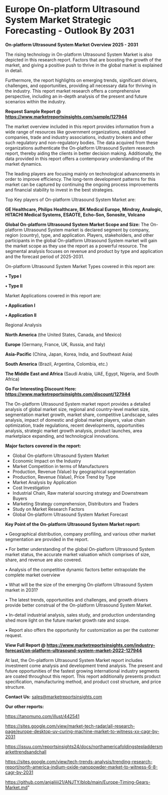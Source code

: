 # Europe On-platform Ultrasound System Market Strategic Forecasting - Outlook By 2031

<Strong> On-platform Ultrasound System Market Overview 2025 - 2031</strong>

The rising technology in On-platform Ultrasound System Market is also depicted in this research report. Factors that are boosting the growth of the market, and giving a positive push to thrive in the global market is explained in detail.

Furthermore, the report highlights on emerging trends, significant drivers, challenges, and opportunities, providing all necessary data for thriving in the industry. This report market research offers a comprehensive perspective, including an in-depth analysis of the present and future scenarios within the industry.

<strong>Request Sample Report @ <a href=https://www.marketreportsinsights.com/sample/127944>https://www.marketreportsinsights.com/sample/127944</a></strong>

The market overview included in this report provides information from a wide range of resources like government organizations, established companies, trade and industry associations, industry brokers and other such regulatory and non-regulatory bodies. The data acquired from these organizations authenticate the On-platform Ultrasound System research report, thereby aiding the clients in better decision making. Additionally, the data provided in this report offers a contemporary understanding of the market dynamics.

The leading players are focusing mainly on technological advancements in order to improve efficiency. The long-term development patterns for this market can be captured by continuing the ongoing process improvements and financial stability to invest in the best strategies.

Top Key players of On-platform Ultrasound System Market are:

<strong>GE Healthcare, Philips Healthcare, BK Medical Europe, Mindray, Analogic, HITACHI Medical Systems, ESAOTE, Echo-Son, Sonosite, Volcano</strong>

<strong><b>Global On-platform Ultrasound System Market Scope and Size:</b></strong>
The On-platform Ultrasound System market is declared segment by company, region (country), type, and application. Players, stakeholders, and other participants in the global On-platform Ultrasound System market will gain the market scope as they use the report as a powerful resource. The segmental analysis focuses on revenue and product by type and application and the forecast period of 2025-2031.

On-platform Ultrasound System Market Types covered in this report are:

<strong>• Type I

• Type II</strong>

Market Applications covered in this report are:

<strong>• Application I

• Application II</strong> 

Regional Analysis

<strong>North America</strong> (the United States, Canada, and Mexico)

<strong>Europe</strong> (Germany, France, UK, Russia, and Italy)

<strong>Asia-Pacific</strong> (China, Japan, Korea, India, and Southeast Asia)

<strong>South America</strong> (Brazil, Argentina, Colombia, etc.)

<strong>The Middle East and Africa</strong> (Saudi Arabia, UAE, Egypt, Nigeria, and South Africa)

<strong>Go For Interesting Discount Here: <a href=https://www.marketreportsinsights.com/discount/127944>https://www.marketreportsinsights.com/discount/127944</a></strong>

The On-platform Ultrasound System market report provides a detailed analysis of global market size, regional and country-level market size, segmentation market growth, market share, competitive Landscape, sales analysis, impact of domestic and global market players, value chain optimization, trade regulations, recent developments, opportunities analysis, strategic market growth analysis, product launches, area marketplace expanding, and technological innovations.

<strong><b>Major factors covered in the report:</b></strong>
<ul>
  <li>Global On-platform Ultrasound System Market </li>
  <li>Economic Impact on the Industry</li>
  <li>Market Competition in terms of Manufacturers</li>
  <li>Production, Revenue (Value) by geographical segmentation</li>
  <li>Production, Revenue (Value), Price Trend by Type</li>
  <li>Market Analysis by Application</li>
  <li>Cost Investigation</li>
  <li>Industrial Chain, Raw material sourcing strategy and Downstream Buyers</li>
  <li>Marketing Strategy comprehension, Distributors and Traders</li>
  <li>Study on Market Research Factors</li>
  <li>Global On-platform Ultrasound System Market Forecast</li>
</ul>

<strong><b>Key Point of the On-platform Ultrasound System Market report:</b></strong>

• Geographical distribution, company profiling, and various other market segmentation are provided in the report.

• For better understanding of the global On-platform Ultrasound System market status, the accurate market valuation which comprises of size, share, and revenue are also covered.

• Analysis of the competitive dynamic factors better extrapolate the complete market overview

• What will be the size of the emerging On-platform Ultrasound System market in 2031?

• The latest trends, opportunities and challenges, and growth drivers provide better construal of the On-platform Ultrasound System Market.

• In-detail industrial analysis, sales study, and production understanding shed more light on the future market growth rate and scope.

• Report also offers the opportunity for customization as per the customer request.

<strong><b>View Full Report @ <a href=https://www.marketreportsinsights.com/industry-forecast/on-platform-ultrasound-system-market-2022-127944>https://www.marketreportsinsights.com/industry-forecast/on-platform-ultrasound-system-market-2022-127944</a></b></strong>


At last, the On-platform Ultrasound System Market report includes investment come analysis and development trend analysis. The present and future opportunities of the fastest growing international industry segments are coated throughout this report. This report additionally presents product specification, manufacturing method, and product cost structure, and price structure.

<strong>Contact Us:</strong>
sales@marketreportsinsights.com

<strong>Our other reports:</strong>

<a href=https://tanomuno.com/illust/442541>https://tanomuno.com/illust/442541</a>

<a href=https://sites.google.com/view/market-tech-radar/all-research-page/europe-desktop-uv-curing-machine-market-to-witness-xx-cagr-by-2031>https://sites.google.com/view/market-tech-radar/all-research-page/europe-desktop-uv-curing-machine-market-to-witness-xx-cagr-by-2031</a>

<a href=https://issuu.com/reportsinsights24/docs/northamericafoldingstepladdersmarkettrendsandchall>https://issuu.com/reportsinsights24/docs/northamericafoldingstepladdersmarkettrendsandchall</a>

<a href=https://sites.google.com/view/tech-trends-analysis/trending-research-report/north-america-indium-oxide-nanopowder-market-to-witness-6-8-cagr-by-2031>https://sites.google.com/view/tech-trends-analysis/trending-research-report/north-america-indium-oxide-nanopowder-market-to-witness-6-8-cagr-by-2031</a>

<a href=https://github.com/anjaliiii21/ANJTY/blob/main/Europe-Timing-Gears-Market.md>https://github.com/anjaliiii21/ANJTY/blob/main/Europe-Timing-Gears-Market.md</a>"
